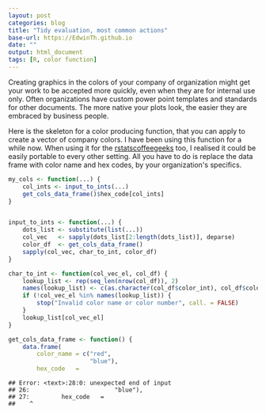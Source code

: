 ```yaml
---
layout: post
categories: blog
title: "Tidy evaluation, most common actions"
base-url: https://EdwinTh.github.io
date: ""
output: html_document
tags: [R, color function]
---
```


Creating graphics in the colors of your company of organization might get your work to be accepted more quickly, even when they are for internal use only. Often organizations have custom power point templates and standards for other documents. The more native your plots look, the easier they are embraced by business people. 

Here is the skeleton for a color producing function, that you can apply to create a vector of company colors. I have been using this function for a while now. When using it for the [rstatscoffeegeeks](https://github.com/RMHogervorst/coffeegeeks) too, I realised it could be easily portable to every other setting. All you have to do is replace the data frame with color name and hex codes, by your organization's specifics.


```r
my_cols <- function(...) {
    col_ints <- input_to_ints(...)
    get_cols_data_frame()$hex_code[col_ints]
}


input_to_ints <- function(...) {
    dots_list <- substitute(list(...))
    col_vec   <- sapply(dots_list[2:length(dots_list)], deparse)
    color_df  <- get_cols_data_frame()
    sapply(col_vec, char_to_int, color_df)
}

char_to_int <- function(col_vec_el, col_df) {
    lookup_list <- rep(seq_len(nrow(col_df)), 2)
    names(lookup_list) <- c(as.character(col_df$color_int), col_df$color_name)
    if (!col_vec_el %in% names(lookup_list)) {
        stop("Invalid color name or color number", call. = FALSE)
    }
    lookup_list[col_vec_el]
}

get_cols_data_frame <- function() {
    data.frame(
        color_name = c("red",
                       "blue"),
        hex_code   = 
```

```
## Error: <text>:28:0: unexpected end of input
## 26:                        "blue"),
## 27:         hex_code   = 
##    ^
```


